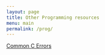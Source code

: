 ```yaml
---
layout: page
title: Other Programming resources
menu: main
permalink: /prog/
---
```


[Common C Errors]({{site-url}}/internal/common_c_errors)



